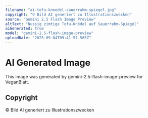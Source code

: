 ```yaml
---
filename: "ai-tofu-knoedel-sauerrahm-spiegel.jpg"
copyright: "© Bild AI generiert zu Illustrationszwecken"
source: "Gemini 2.5 Flash Image Preview"
altText: "Nussig zimtige Tofu-Knödel auf Sauerrahm-Spiegel"
aiGenerated: true
model: "gemini-2.5-flash-image-preview"
uploadDate: "2025-09-04T09:41:57.565Z"
---
```


# AI Generated Image

This image was generated by gemini-2.5-flash-image-preview for VeganBlatt.

## Copyright
© Bild AI generiert zu Illustrationszwecken

